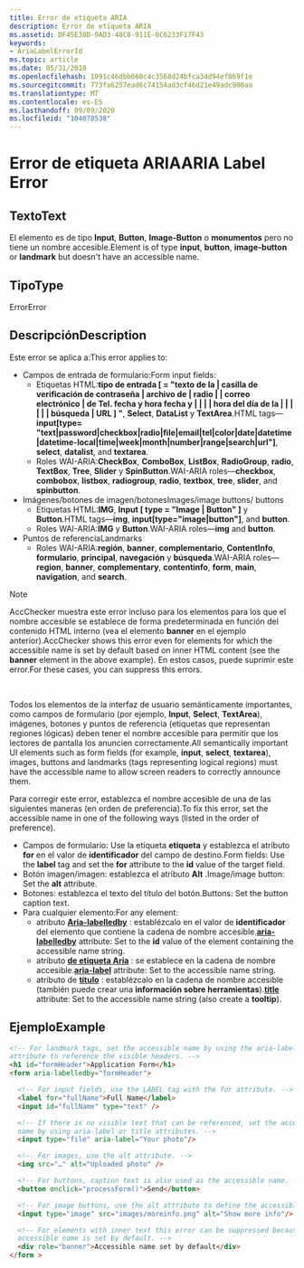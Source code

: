 ```yaml
---
title: Error de etiqueta ARIA
description: Error de etiqueta ARIA
ms.assetid: DF45E38D-9AD3-48C8-911E-8C6233F17F43
keywords:
- AriaLabelErrorId
ms.topic: article
ms.date: 05/31/2018
ms.openlocfilehash: 1091c46dbb660c4c3568d24bfca34d94ef869f1e
ms.sourcegitcommit: 773fa6257ead6c74154ad3cf46d21e49adc900aa
ms.translationtype: MT
ms.contentlocale: es-ES
ms.lasthandoff: 09/09/2020
ms.locfileid: "104078538"
---
```

# <a name="aria-label-error"></a><span data-ttu-id="5ffbe-104">Error de etiqueta ARIA</span><span class="sxs-lookup"><span data-stu-id="5ffbe-104">ARIA Label Error</span></span>

## <a name="text"></a><span data-ttu-id="5ffbe-105">Texto</span><span class="sxs-lookup"><span data-stu-id="5ffbe-105">Text</span></span>

<span data-ttu-id="5ffbe-106">El elemento es de tipo **Input**, **Button**, **Image-Button** o **monumentos** pero no tiene un nombre accesible.</span><span class="sxs-lookup"><span data-stu-id="5ffbe-106">Element is of type **input**, **button**, **image-button** or **landmark** but doesn't have an accessible name.</span></span>

## <a name="type"></a><span data-ttu-id="5ffbe-107">Tipo</span><span class="sxs-lookup"><span data-stu-id="5ffbe-107">Type</span></span>

<span data-ttu-id="5ffbe-108">Error</span><span class="sxs-lookup"><span data-stu-id="5ffbe-108">Error</span></span>

## <a name="description"></a><span data-ttu-id="5ffbe-109">Descripción</span><span class="sxs-lookup"><span data-stu-id="5ffbe-109">Description</span></span>

<span data-ttu-id="5ffbe-110">Este error se aplica a:</span><span class="sxs-lookup"><span data-stu-id="5ffbe-110">This error applies to:</span></span>

-   <span data-ttu-id="5ffbe-111">Campos de entrada de formulario:</span><span class="sxs-lookup"><span data-stu-id="5ffbe-111">Form input fields:</span></span>
    -   <span data-ttu-id="5ffbe-112">Etiquetas HTML:**tipo de entrada \[ = "texto de la \| casilla de verificación de contraseña \| archivo de \| radio \| \| correo electrónico \| de Tel. fecha y hora fecha y \| \| \| \| hora del día de la \| \| \| \| \| \| búsqueda \| URL \] "**, **Select**, **DataList** y **TextArea**.</span><span class="sxs-lookup"><span data-stu-id="5ffbe-112">HTML tags—**input\[type= "text\|password\|checkbox\|radio\|file\|email\|tel\|color\|date\|datetime\|datetime-local\|time\|week\|month\|number\|range\|search\|url"\]**, **select**, **datalist**, and **textarea**.</span></span>
    -   <span data-ttu-id="5ffbe-113">Roles WAI-ARIA:**CheckBox**, **ComboBox**, **ListBox**, **RadioGroup**, **radio**, **TextBox**, **Tree**, **Slider** y **SpinButton**.</span><span class="sxs-lookup"><span data-stu-id="5ffbe-113">WAI-ARIA roles—**checkbox**, **combobox**, **listbox**, **radiogroup**, **radio**, **textbox**, **tree**, **slider**, and **spinbutton**.</span></span>
-   <span data-ttu-id="5ffbe-114">Imágenes/botones de imagen/botones</span><span class="sxs-lookup"><span data-stu-id="5ffbe-114">Images/image buttons/ buttons</span></span>
    -   <span data-ttu-id="5ffbe-115">Etiquetas HTML:**IMG**, **Input \[ type = "Image \| Button" \]** y **Button**.</span><span class="sxs-lookup"><span data-stu-id="5ffbe-115">HTML tags—**img**, **input\[type="image\|button"\]**, and **button**.</span></span>
    -   <span data-ttu-id="5ffbe-116">Roles WAI-ARIA:**IMG** y **Button**.</span><span class="sxs-lookup"><span data-stu-id="5ffbe-116">WAI-ARIA roles—**img** and **button**.</span></span>
-   <span data-ttu-id="5ffbe-117">Puntos de referencia</span><span class="sxs-lookup"><span data-stu-id="5ffbe-117">Landmarks</span></span>
    -   <span data-ttu-id="5ffbe-118">Roles WAI-ARIA:**región**, **banner**, **complementario**, **ContentInfo**, **formulario**, **principal**, **navegación** y **búsqueda**.</span><span class="sxs-lookup"><span data-stu-id="5ffbe-118">WAI-ARIA roles—**region**, **banner**, **complementary**, **contentinfo**, **form**, **main**, **navigation**, and **search**.</span></span>

> [!Note]  
> <span data-ttu-id="5ffbe-119">AccChecker muestra este error incluso para los elementos para los que el nombre accesible se establece de forma predeterminada en función del contenido HTML interno (vea el elemento **banner** en el ejemplo anterior).</span><span class="sxs-lookup"><span data-stu-id="5ffbe-119">AccChecker shows this error even for elements for which the accessible name is set by default based on inner HTML content (see the **banner** element in the above example).</span></span> <span data-ttu-id="5ffbe-120">En estos casos, puede suprimir este error.</span><span class="sxs-lookup"><span data-stu-id="5ffbe-120">For these cases, you can suppress this errors.</span></span>

 

<span data-ttu-id="5ffbe-121">Todos los elementos de la interfaz de usuario semánticamente importantes, como campos de formulario (por ejemplo, **Input**, **Select**, **TextArea**), imágenes, botones y puntos de referencia (etiquetas que representan regiones lógicas) deben tener el nombre accesible para permitir que los lectores de pantalla los anuncien correctamente.</span><span class="sxs-lookup"><span data-stu-id="5ffbe-121">All semantically important UI elements such as form fields (for example, **input**, **select**, **textarea**), images, buttons and landmarks (tags representing logical regions) must have the accessible name to allow screen readers to correctly announce them.</span></span>

<span data-ttu-id="5ffbe-122">Para corregir este error, establezca el nombre accesible de una de las siguientes maneras (en orden de preferencia).</span><span class="sxs-lookup"><span data-stu-id="5ffbe-122">To fix this error, set the accessible name in one of the following ways (listed in the order of preference).</span></span>

-   <span data-ttu-id="5ffbe-123">Campos de formulario: Use la etiqueta **etiqueta** y establezca el atributo **for** en el valor de **identificador** del campo de destino.</span><span class="sxs-lookup"><span data-stu-id="5ffbe-123">Form fields: Use the **label** tag and set the **for** attribute to the **id** value of the target field.</span></span>
-   <span data-ttu-id="5ffbe-124">Botón imagen/imagen: establezca el atributo **Alt** .</span><span class="sxs-lookup"><span data-stu-id="5ffbe-124">Image/image button: Set the **alt** attribute.</span></span>
-   <span data-ttu-id="5ffbe-125">Botones: establezca el texto del título del botón.</span><span class="sxs-lookup"><span data-stu-id="5ffbe-125">Buttons: Set the button caption text.</span></span>
-   <span data-ttu-id="5ffbe-126">Para cualquier elemento:</span><span class="sxs-lookup"><span data-stu-id="5ffbe-126">For any element:</span></span>
    -   <span data-ttu-id="5ffbe-127">atributo [**Aria-labelledby**](https://developer.mozilla.org/docs/Web/Accessibility/ARIA) : establézcalo en el valor de **identificador** del elemento que contiene la cadena de nombre accesible.</span><span class="sxs-lookup"><span data-stu-id="5ffbe-127">[**aria-labelledby**](https://developer.mozilla.org/docs/Web/Accessibility/ARIA) attribute: Set to the **id** value of the element containing the accessible name string.</span></span>
    -   <span data-ttu-id="5ffbe-128">atributo [**de etiqueta Aria**](https://developer.mozilla.org/docs/Web/Accessibility/ARIA) : se establece en la cadena de nombre accesible.</span><span class="sxs-lookup"><span data-stu-id="5ffbe-128">[**aria-label**](https://developer.mozilla.org/docs/Web/Accessibility/ARIA) attribute: Set to the accessible name string.</span></span>
    -   <span data-ttu-id="5ffbe-129">atributo de [**título**](https://developer.mozilla.org/docs/Web/HTML/Global_attributes/title) : establézcalo en la cadena de nombre accesible (también puede crear una **información sobre herramientas**).</span><span class="sxs-lookup"><span data-stu-id="5ffbe-129">[**title**](https://developer.mozilla.org/docs/Web/HTML/Global_attributes/title) attribute: Set to the accessible name string (also create a **tooltip**).</span></span>

## <a name="example"></a><span data-ttu-id="5ffbe-130">Ejemplo</span><span class="sxs-lookup"><span data-stu-id="5ffbe-130">Example</span></span>


```HTML
<!-- For landmark tags, set the accessible name by using the aria-labelledby 
attribute to reference the visible headers. -->
<h1 id="formHeader">Application Form</h1>
<form aria-labelledby="formHeader">

  <!-- For input fields, use the LABEL tag with the for attribute. -->
  <label for="fullName">Full Name</label>
  <input id="fullName" type="text" />

  <!-- If there is no visible text that can be referenced, set the accessible 
  name by using aria-label or title attributes. -->
  <input type="file" aria-label="Your photo"/>

  <!-- For images, use the alt attribute. -->
  <img src="…" alt="Uploaded photo" />

  <!-- For buttons, caption text is also used as the accessible name. -->
  <button onclick="processForm()">Send</button>

  <!-- For image buttons, use the alt attribute to define the accessible name. -->
  <input type="image" src="images/moreinfo.png" alt="Show more info"/>

  <!-- For elements with inner text this error can be suppressed because the 
  accessible name is set by default. -->
  <div role="banner">Accessible name set by default</div>
</form >
```



 

 




